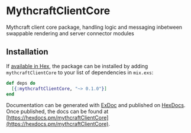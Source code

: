 # MythcraftClientCore

Mythcraft client core package, handling logic and messaging inbetween swappable rendering and server connector modules

## Installation

If [available in Hex](https://hex.pm/docs/publish), the package can be installed
by adding `mythcraftClientCore` to your list of dependencies in `mix.exs`:

```elixir
def deps do
  [{:mythcraftClientCore, "~> 0.1.0"}]
end
```

Documentation can be generated with [ExDoc](https://github.com/elixir-lang/ex_doc)
and published on [HexDocs](https://hexdocs.pm). Once published, the docs can
be found at [https://hexdocs.pm/mythcraftClientCore](https://hexdocs.pm/mythcraftClientCore).

